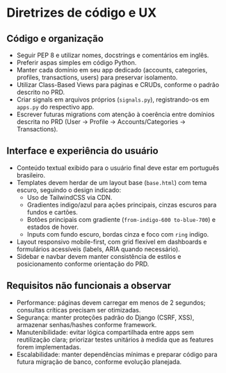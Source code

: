 # Diretrizes de código e UX

## Código e organização
- Seguir PEP 8 e utilizar nomes, docstrings e comentários em inglês.
- Preferir aspas simples em código Python.
- Manter cada domínio em seu app dedicado (accounts, categories, profiles, transactions, users) para preservar isolamento.
- Utilizar Class-Based Views para páginas e CRUDs, conforme o padrão descrito no PRD.
- Criar signals em arquivos próprios (`signals.py`), registrando-os em `apps.py` do respectivo app.
- Escrever futuras migrations com atenção à coerência entre domínios descrita no PRD (User → Profile → Accounts/Categories → Transactions).

## Interface e experiência do usuário
- Conteúdo textual exibido para o usuário final deve estar em português brasileiro.
- Templates devem herdar de um layout base (`base.html`) com tema escuro, seguindo o design indicado:
  - Uso de TailwindCSS via CDN.
  - Gradientes indigo/azul para ações principais, cinzas escuros para fundos e cartões.
  - Botões principais com gradiente (`from-indigo-600 to-blue-700`) e estados de hover.
  - Inputs com fundo escuro, bordas cinza e foco com `ring` indigo.
- Layout responsivo mobile-first, com grid flexível em dashboards e formulários acessíveis (labels, ARIA quando necessário).
- Sidebar e navbar devem manter consistência de estilos e posicionamento conforme orientação do PRD.

## Requisitos não funcionais a observar
- Performance: páginas devem carregar em menos de 2 segundos; consultas críticas precisam ser otimizadas.
- Segurança: manter proteções padrão do Django (CSRF, XSS), armazenar senhas/hashes conforme framework.
- Manutenibilidade: evitar lógica compartilhada entre apps sem reutilização clara; priorizar testes unitários à medida que as features forem implementadas.
- Escalabilidade: manter dependências mínimas e preparar código para futura migração de banco, conforme evolução planejada.
